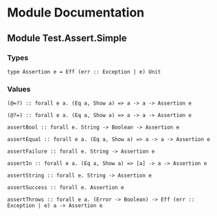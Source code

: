 # Module Documentation

## Module Test.Assert.Simple

### Types

    type Assertion e = Eff (err :: Exception | e) Unit


### Values

    (@=?) :: forall e a. (Eq a, Show a) => a -> a -> Assertion e

    (@?=) :: forall e a. (Eq a, Show a) => a -> a -> Assertion e

    assertBool :: forall e. String -> Boolean -> Assertion e

    assertEqual :: forall e a. (Eq a, Show a) => a -> a -> Assertion e

    assertFailure :: forall e. String -> Assertion e

    assertIn :: forall e a. (Eq a, Show a) => [a] -> a -> Assertion e

    assertString :: forall e. String -> Assertion e

    assertSuccess :: forall e. Assertion e

    assertThrows :: forall e a. (Error -> Boolean) -> Eff (err :: Exception | e) a -> Assertion e



